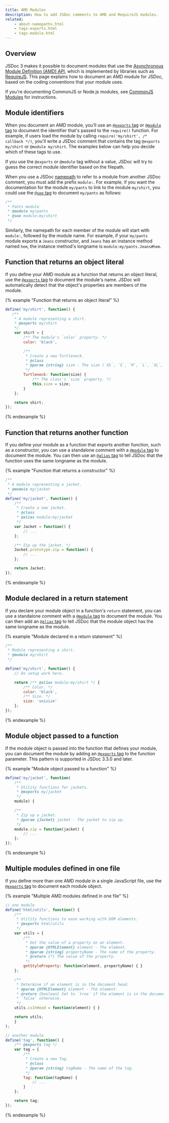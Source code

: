 ```yaml
---
title: AMD Modules
description: How to add JSDoc comments to AMD and RequireJS modules.
related:
    - about-namepaths.html
    - tags-exports.html
    - tags-module.html
---
```


## Overview

JSDoc 3 makes it possible to document modules that use the [Asynchronous Module Definition (AMD)
API][amd-api], which is implemented by libraries such as [RequireJS][require-js]. This page explains
how to document an AMD module for JSDoc, based on the coding conventions that your module uses.

If you're documenting CommonJS or Node.js modules, see [CommonJS Modules][commonjs-modules] for
instructions.

[amd-modules]: howto-amd-modules.html
[amd-api]: https://github.com/amdjs/amdjs-api/blob/master/AMD.md
[commonjs-modules]: howto-commonjs-modules.html
[require-js]: http://requirejs.org/


## Module identifiers

When you document an AMD module, you'll use an [`@exports` tag][exports-tag] or
[`@module` tag][module-tag] to document the identifier that's passed to the `require()` function.
For example, if users load the module by calling `require('my/shirt', /* callback */)`, you'll write
a JSDoc comment that contains the tag `@exports my/shirt` or `@module my/shirt`. The examples below
can help you decide which of these tags to use.

If you use the `@exports` or `@module` tag without a value, JSDoc will try to guess the correct
module identifier based on the filepath.

When you use a JSDoc [namepath][namepaths] to refer to a module from another JSDoc comment, you must
add the prefix `module:`. For example, if you want the documentation for the module `my/pants` to
link to the module `my/shirt`, you could use the [`@see` tag][see-tag] to document `my/pants` as
follows:

```js
/**
 * Pants module.
 * @module my/pants
 * @see module:my/shirt
 */
```

Similarly, the namepath for each member of the module will start with `module:`, followed by the
module name. For example, if your `my/pants` module exports a `Jeans` constructor, and `Jeans` has
an instance method named `hem`, the instance method's longname is `module:my/pants.Jeans#hem`.

[exports-tag]: tags-exports.html
[module-tag]: tags-module.html
[namepaths]: about-namepaths.html
[see-tag]: tags-see.html


## Function that returns an object literal

If you define your AMD module as a function that returns an object literal, use the
[`@exports` tag][exports-tag] to document the module's name. JSDoc will automatically detect that
the object's properties are members of the module.

{% example "Function that returns an object literal" %}

```js
define('my/shirt', function() {
   /**
    * A module representing a shirt.
    * @exports my/shirt
    */
    var shirt = {
        /** The module's `color` property. */
        color: 'black',

        /**
         * Create a new Turtleneck.
         * @class
         * @param {string} size - The size (`XS`, `S`, `M`, `L`, `XL`, or `XXL`).
         */
        Turtleneck: function(size) {
            /** The class's `size` property. */
            this.size = size;
        }
    };

    return shirt;
});
```
{% endexample %}

[exports-tag]: tags-exports.html


## Function that returns another function

If you define your module as a function that exports another function, such as a constructor, you
can use a standalone comment with a [`@module` tag][module-tag] to document the module. You can then
use an [`@alias` tag][alias-tag] to tell JSDoc that the function uses the same longname as the
module.

{% example "Function that returns a constructor" %}

```js
/**
 * A module representing a jacket.
 * @module my/jacket
 */
define('my/jacket', function() {
    /**
     * Create a new jacket.
     * @class
     * @alias module:my/jacket
     */
    var Jacket = function() {
        // ...
    };

    /** Zip up the jacket. */
    Jacket.prototype.zip = function() {
        // ...
    };

    return Jacket;
});
```
{% endexample %}

[alias-tag]: tags-alias.html
[module-tag]: tags-module.html


## Module declared in a return statement

If you declare your module object in a function's `return` statement, you can use a standalone
comment with a [`@module` tag][module-tag] to document the module. You can then add an
[`@alias` tag][alias-tag] to tell JSDoc that the module object has the same longname as the module.

{% example "Module declared in a return statement" %}

```js
/**
 * Module representing a shirt.
 * @module my/shirt
 */

define('my/shirt', function() {
    // Do setup work here.

    return /** @alias module:my/shirt */ {
        /** Color. */
        color: 'black',
        /** Size. */
        size: 'unisize'
    };
});
```
{% endexample %}

[alias-tag]: tags-alias.html
[module-tag]: tags-module.html


## Module object passed to a function

If the module object is passed into the function that defines your module, you can document the
module by adding an [`@exports` tag][exports-tag] to the function parameter. This pattern is
supported in JSDoc 3.3.0 and later.

{% example "Module object passed to a function" %}

```js
define('my/jacket', function(
    /**
     * Utility functions for jackets.
     * @exports my/jacket
     */
    module) {

    /**
     * Zip up a jacket.
     * @param {Jacket} jacket - The jacket to zip up.
     */
    module.zip = function(jacket) {
        // ...
    };
});
```
{% endexample %}

[exports-tag]: tags-exports.html


## Multiple modules defined in one file

If you define more than one AMD module in a single JavaScript file, use the
[`@exports` tag][exports-tag] to document each module object.

{% example "Multiple AMD modules defined in one file" %}

```js
// one module
define('html/utils', function() {
    /**
     * Utility functions to ease working with DOM elements.
     * @exports html/utils
     */
    var utils = {
        /**
         * Get the value of a property on an element.
         * @param {HTMLElement} element - The element.
         * @param {string} propertyName - The name of the property.
         * @return {*} The value of the property.
         */
        getStyleProperty: function(element, propertyName) { }
    };

    /**
     * Determine if an element is in the document head.
     * @param {HTMLElement} element - The element.
     * @return {boolean} Set to `true` if the element is in the document head,
     * `false` otherwise.
     */
    utils.isInHead = function(element) { }

    return utils;
    }
);

// another module
define('tag', function() {
    /** @exports tag */
    var tag = {
        /**
         * Create a new Tag.
         * @class
         * @param {string} tagName - The name of the tag.
         */
        Tag: function(tagName) {
            // ...
        }
    };

    return tag;
});
```
{% endexample %}

[exports-tag]: tags-exports.html
